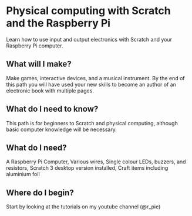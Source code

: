 Physical computing with Scratch and the Raspberry Pi
============

Learn how to use input and output electronics with Scratch and your Raspberry Pi computer.


What will I make?
---------
Make games, interactive devices, and a musical instrument. By the end of this path you will have used your new skills to become an author of an electronic book with multiple pages.


What do I need to know?
----------
This path is for beginners to Scratch and physical computing, although basic computer knowledge will be necessary.


What do I need?
---------
A Raspberry Pi Computer, 
Various wires, 
Single colour LEDs, buzzers, and resistors, 
Scratch 3 desktop version installed, 
Craft items including aluminium foil


Where do I begin?
---------
Start by looking at the tutorials on my youtube channel (@r_pie)

